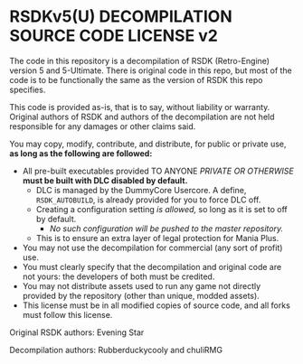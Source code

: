 # RSDKv5(U) DECOMPILATION SOURCE CODE LICENSE v2

The code in this repository is a decompilation of RSDK (Retro-Engine) version 5 and 5-Ultimate.
There is original code in this repo, but most of the code is to be functionally the same as the version of RSDK this repo specifies.

This code is provided as-is, that is to say, without liability or warranty. 
Original authors of RSDK and authors of the decompilation are not held responsible for any damages or other claims said.

You may copy, modify, contribute, and distribute, for public or private use, **as long as the following are followed:**
- All pre-built executables provided TO ANYONE *PRIVATE OR OTHERWISE* **must be built with DLC disabled by __default.__**
  - DLC is managed by the DummyCore Usercore. A define, `RSDK_AUTOBUILD`, is already provided for you to force DLC off. 
  - Creating a configuration setting *is allowed,* so long as it is set to off by default.
    - *No such configuration will be pushed to the master repository.*
  - This is to ensure an extra layer of legal protection for Mania Plus.
- You may not use the decompilation for commercial (any sort of profit) use.
- You must clearly specify that the decompilation and original code are not yours: the developers of both must be credited.
- You may not distribute assets used to run any game not directly provided by the repository (other than unique, modded assets).
- This license must be in all modified copies of source code, and all forks must follow this license.

Original RSDK authors: Evening Star

Decompilation authors: Rubberduckycooly and chuliRMG
